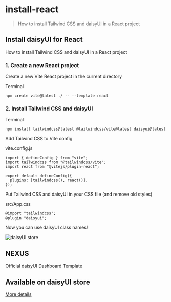 # install-react

> How to install Tailwind CSS and daisyUI in a React project



## Install daisyUI for React

How to install Tailwind CSS and daisyUI in a React project

### [](#1-create-a-new-react-project)1\. Create a new React project

Create a new Vite React project in the current directory

Terminal

```
npm create vite@latest ./ -- --template react
```

### [](#2-install-tailwind-css-and-daisyui)2\. Install Tailwind CSS and daisyUI

Terminal

```
npm install tailwindcss@latest @tailwindcss/vite@latest daisyui@latest
```

Add Tailwind CSS to Vite config

vite.config.js

```
import { defineConfig } from "vite";
import tailwindcss from "@tailwindcss/vite";
import react from "@vitejs/plugin-react";

export default defineConfig({
  plugins: [tailwindcss(), react()],
});
```

Put Tailwind CSS and daisyUI in your CSS file (and remove old styles)

src/App.css

```
@import "tailwindcss";
@plugin "daisyui";
```

Now you can use daisyUI class names!

![daisyUI store](https://img.daisyui.com/images/store/nexus.webp)

## NEXUS  
Official daisyUI Dashboard Template

## Available on daisyUI store

[More details](/store)
